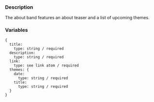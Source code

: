 ### Description
The about band features an about teaser and a list of upcoming themes.

### Variables
~~~
{
  title:
    type: string / required
  description:
    type: string / required
  link:
    type: see link atom / required
  themes: {
    date:
      type: string / required
    title:
      type: string / required
  }
}
~~~

